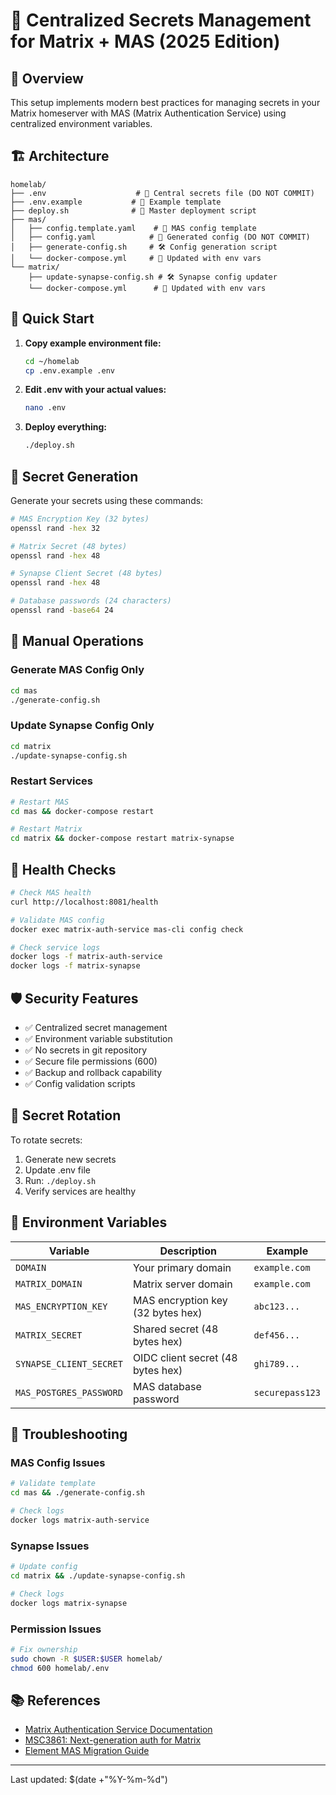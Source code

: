 # 🔐 Centralized Secrets Management for Matrix + MAS (2025 Edition)

## 📖 Overview

This setup implements modern best practices for managing secrets in your Matrix homeserver with MAS (Matrix Authentication Service) using centralized environment variables.

## 🏗️ Architecture

```
homelab/
├── .env                    # 🔐 Central secrets file (DO NOT COMMIT)
├── .env.example           # 📝 Example template 
├── deploy.sh              # 🚀 Master deployment script
├── mas/
│   ├── config.template.yaml    # 📄 MAS config template
│   ├── config.yaml            # 🔧 Generated config (DO NOT COMMIT)
│   ├── generate-config.sh     # 🛠️ Config generation script
│   └── docker-compose.yml     # 🐳 Updated with env vars
└── matrix/
    ├── update-synapse-config.sh # 🛠️ Synapse config updater
    └── docker-compose.yml      # 🐳 Updated with env vars
```

## 🚀 Quick Start

1. **Copy example environment file:**
   ```bash
   cd ~/homelab
   cp .env.example .env
   ```

2. **Edit .env with your actual values:**
   ```bash
   nano .env
   ```

3. **Deploy everything:**
   ```bash
   ./deploy.sh
   ```

## 🔑 Secret Generation

Generate your secrets using these commands:

```bash
# MAS Encryption Key (32 bytes)
openssl rand -hex 32

# Matrix Secret (48 bytes) 
openssl rand -hex 48

# Synapse Client Secret (48 bytes)
openssl rand -hex 48

# Database passwords (24 characters)
openssl rand -base64 24
```

## 🔧 Manual Operations

### Generate MAS Config Only
```bash
cd mas
./generate-config.sh
```

### Update Synapse Config Only  
```bash
cd matrix
./update-synapse-config.sh
```

### Restart Services
```bash
# Restart MAS
cd mas && docker-compose restart

# Restart Matrix 
cd matrix && docker-compose restart matrix-synapse
```

## 🏥 Health Checks

```bash
# Check MAS health
curl http://localhost:8081/health

# Validate MAS config
docker exec matrix-auth-service mas-cli config check

# Check service logs
docker logs -f matrix-auth-service
docker logs -f matrix-synapse
```

## 🛡️ Security Features

- ✅ Centralized secret management
- ✅ Environment variable substitution  
- ✅ No secrets in git repository
- ✅ Secure file permissions (600)
- ✅ Backup and rollback capability
- ✅ Config validation scripts

## 🔄 Secret Rotation

To rotate secrets:

1. Generate new secrets
2. Update .env file  
3. Run: `./deploy.sh`
4. Verify services are healthy

## 📝 Environment Variables

| Variable | Description | Example |
|----------|-------------|---------|
| `DOMAIN` | Your primary domain | `example.com` |
| `MATRIX_DOMAIN` | Matrix server domain | `example.com` |
| `MAS_ENCRYPTION_KEY` | MAS encryption key (32 bytes hex) | `abc123...` |
| `MATRIX_SECRET` | Shared secret (48 bytes hex) | `def456...` | 
| `SYNAPSE_CLIENT_SECRET` | OIDC client secret (48 bytes hex) | `ghi789...` |
| `MAS_POSTGRES_PASSWORD` | MAS database password | `securepass123` |

## 🐛 Troubleshooting

### MAS Config Issues
```bash
# Validate template
cd mas && ./generate-config.sh

# Check logs
docker logs matrix-auth-service
```

### Synapse Issues  
```bash
# Update config
cd matrix && ./update-synapse-config.sh

# Check logs
docker logs matrix-synapse
```

### Permission Issues
```bash
# Fix ownership
sudo chown -R $USER:$USER homelab/
chmod 600 homelab/.env
```

## 📚 References

- [Matrix Authentication Service Documentation](https://element-hq.github.io/matrix-authentication-service/)
- [MSC3861: Next-generation auth for Matrix](https://github.com/matrix-org/matrix-spec-proposals/pull/3861)
- [Element MAS Migration Guide](https://willlewis.co.uk/blog/posts/stronger-matrix-auth-mas-synapse-docker-compose/)

---
Last updated: $(date +"%Y-%m-%d")
